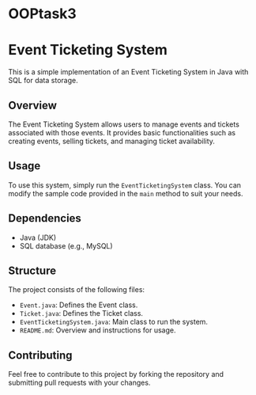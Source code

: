 # OOPtask3
# Event Ticketing System

This is a simple implementation of an Event Ticketing System in Java with SQL for data storage.

## Overview
The Event Ticketing System allows users to manage events and tickets associated with those events. It provides basic functionalities such as creating events, selling tickets, and managing ticket availability.

## Usage
To use this system, simply run the `EventTicketingSystem` class. You can modify the sample code provided in the `main` method to suit your needs.

## Dependencies
- Java (JDK)
- SQL database (e.g., MySQL)

## Structure
The project consists of the following files:
- `Event.java`: Defines the Event class.
- `Ticket.java`: Defines the Ticket class.
- `EventTicketingSystem.java`: Main class to run the system.
- `README.md`: Overview and instructions for usage.

## Contributing
Feel free to contribute to this project by forking the repository and submitting pull requests with your changes.